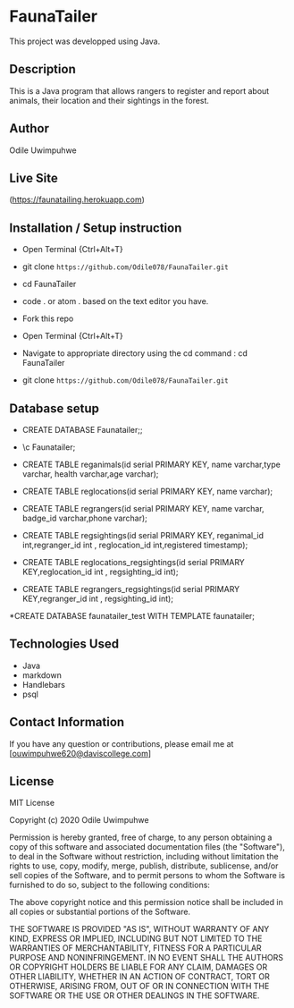 # FaunaTailer

This project was developped using Java.

## Description

This is a Java program that  allows rangers to register and report about animals, their location and their sightings in the forest.
## Author
 Odile Uwimpuhwe

## Live Site

(https://faunatailing.herokuapp.com)


## Installation / Setup instruction
* Open Terminal {Ctrl+Alt+T}

* git clone  ```https://github.com/Odile078/FaunaTailer.git```

* cd FaunaTailer

* code . or atom . based on the text editor you have.
* Fork this repo
* Open Terminal {Ctrl+Alt+T}
* Navigate to appropriate directory using the cd command : cd FaunaTailer
* git clone ```https://github.com/Odile078/FaunaTailer.git```

## Database setup

* CREATE DATABASE Faunatailer;;

* \c Faunatailer;

* CREATE TABLE reganimals(id serial PRIMARY KEY, name varchar,type varchar, health varchar,age varchar);
                
* CREATE TABLE reglocations(id serial PRIMARY KEY, name varchar);

* CREATE TABLE regrangers(id serial PRIMARY KEY, name varchar, badge_id varchar,phone varchar);

* CREATE TABLE regsightings(id serial PRIMARY KEY, reganimal_id int,regranger_id int , reglocation_id int,registered timestamp);

* CREATE TABLE reglocations_regsightings(id serial PRIMARY KEY,reglocation_id int , regsighting_id int);

*  CREATE TABLE regrangers_regsightings(id serial PRIMARY KEY,regranger_id int , regsighting_id int);

*CREATE DATABASE faunatailer_test WITH TEMPLATE faunatailer;


## Technologies Used

* Java
* markdown
* Handlebars
* psql


## Contact Information 

If you have any question or contributions, please email me at [ouwimpuhwe620@daviscollege.com]

## License

MIT License

Copyright (c) 2020 Odile Uwimpuhwe

Permission is hereby granted, free of charge, to any person obtaining a copy
of this software and associated documentation files (the "Software"), to deal
in the Software without restriction, including without limitation the rights
to use, copy, modify, merge, publish, distribute, sublicense, and/or sell
copies of the Software, and to permit persons to whom the Software is
furnished to do so, subject to the following conditions:

The above copyright notice and this permission notice shall be included in all
copies or substantial portions of the Software.

THE SOFTWARE IS PROVIDED "AS IS", WITHOUT WARRANTY OF ANY KIND, EXPRESS OR
IMPLIED, INCLUDING BUT NOT LIMITED TO THE WARRANTIES OF MERCHANTABILITY,
FITNESS FOR A PARTICULAR PURPOSE AND NONINFRINGEMENT. IN NO EVENT SHALL THE
AUTHORS OR COPYRIGHT HOLDERS BE LIABLE FOR ANY CLAIM, DAMAGES OR OTHER
LIABILITY, WHETHER IN AN ACTION OF CONTRACT, TORT OR OTHERWISE, ARISING FROM,
OUT OF OR IN CONNECTION WITH THE SOFTWARE OR THE USE OR OTHER DEALINGS IN THE
SOFTWARE.
